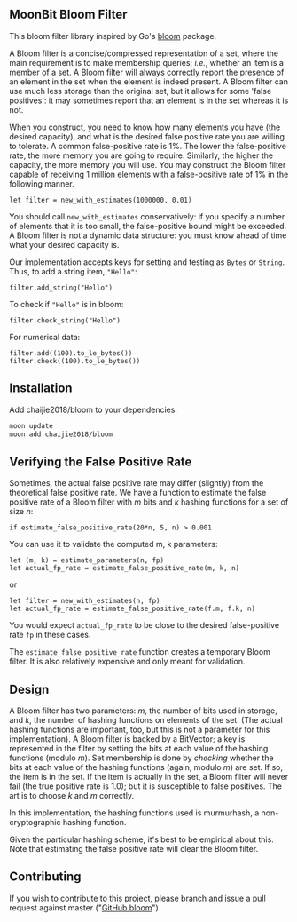 MoonBit Bloom Filter
-------------
This bloom filter library inspired by Go's [bloom](https://pkg.go.dev/github.com/bits-and-blooms/bloom/v3) package.

A Bloom filter is a concise/compressed representation of a set, where the main requirement is to make membership queries; _i.e._, whether an item is a member of a set. A Bloom filter will always correctly report the presence of an element in the set when the element is indeed present. A Bloom filter can use much less storage than the original set, but it allows for some 'false positives': it may sometimes report that an element is in the set whereas it is not.

When you construct, you need to know how many elements you have (the desired capacity), and what is the desired false positive rate you are willing to tolerate. A common false-positive rate is 1%. The lower the false-positive rate, the more memory you are going to require. Similarly, the higher the capacity, the more memory you will use. You may construct the Bloom filter capable of receiving 1 million elements with a false-positive rate of 1% in the following manner. 

```moonbit
let filter = new_with_estimates(1000000, 0.01)
```
You should call `new_with_estimates` conservatively: if you specify a number of elements that it is
too small, the false-positive bound might be exceeded. A Bloom filter is not a dynamic data structure: you must know ahead of time what your desired capacity is.

Our implementation accepts keys for setting and testing as `Bytes` or `String`. Thus, to add a string item, `"Hello"`:

```MoonBit
filter.add_string("Hello")
```

To check if `"Hello"` is in bloom:

```MoonBit
filter.check_string("Hello")
```

For numerical data:

```MoonBit
filter.add((100).to_le_bytes())
filter.check((100).to_le_bytes())
```

## Installation

Add chaijie2018/bloom to your dependencies:
```bash
moon update
moon add chaijie2018/bloom
```

## Verifying the False Positive Rate

Sometimes, the actual false positive rate may differ (slightly) from the theoretical false positive rate. We have a function to estimate the false positive rate of a Bloom filter with _m_ bits and _k_ hashing functions for a set of size _n_:

```MoonBit
if estimate_false_positive_rate(20*n, 5, n) > 0.001
```

You can use it to validate the computed m, k parameters:

```MoonBit
let (m, k) = estimate_parameters(n, fp)
let actual_fp_rate = estimate_false_positive_rate(m, k, n)
```

or

```MoonBit
let filter = new_with_estimates(n, fp)
let actual_fp_rate = estimate_false_positive_rate(f.m, f.k, n)
```

You would expect `actual_fp_rate` to be close to the desired false-positive rate `fp` in these cases.

The `estimate_false_positive_rate` function creates a temporary Bloom filter. It is also relatively expensive and only meant for validation.

## Design

A Bloom filter has two parameters: _m_, the number of bits used in storage, and _k_, the number of hashing functions on elements of the set. (The actual hashing functions are important, too, but this is not a parameter for this implementation). A Bloom filter is backed by a BitVector; a key is represented in the filter by setting the bits at each value of the hashing functions (modulo _m_). Set membership is done by _checking_ whether the bits at each value of the hashing functions (again, modulo _m_) are set. If so, the item is in the set. If the item is actually in the set, a Bloom filter will never fail (the true positive rate is 1.0); but it is susceptible to false positives. The art is to choose _k_ and _m_ correctly.

In this implementation, the hashing functions used is murmurhash, a non-cryptographic hashing function.

Given the particular hashing scheme, it's best to be empirical about this. Note that estimating the false positive rate will clear the Bloom filter.

## Contributing

If you wish to contribute to this project, please branch and issue a pull request against master ("[GitHub bloom](https://github.com/chaijie2018/bloom)")
